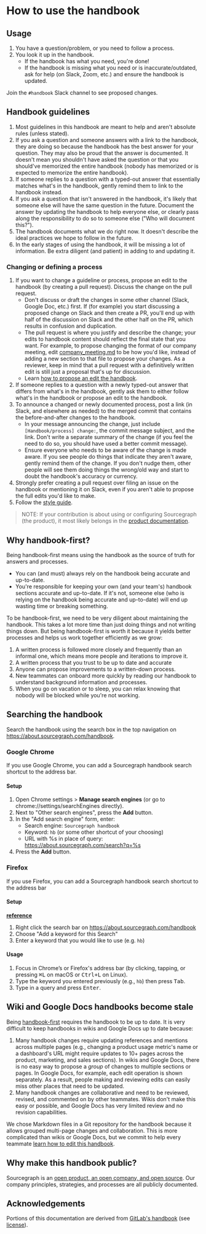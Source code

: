 # How to use the handbook

## Usage

1. You have a question/problem, or you need to follow a process.
1. You look it up in the handbook.
   - If the handbook has what you need, you're done!
   - If the handbook is missing what you need or is inaccurate/outdated, ask for help (on Slack, Zoom, etc.) and ensure the handbook is updated.

Join the `#handbook` Slack channel to see proposed changes.

## Handbook guidelines

1. Most guidelines in this handbook are meant to help and aren't absolute rules (unless stated).
1. If you ask a question and someone answers with a link to the handbook, they are doing so because the handbook has the best answer for your question. They may also be proud that the answer is documented. It doesn't mean you shouldn't have asked the question or that you should've memorized the entire handbook (nobody has memorized or is expected to memorize the entire handbook).
1. If someone replies to a question with a typed-out answer that essentially matches what's in the handbook, gently remind them to link to the handbook instead.
1. If you ask a question that isn't answered in the handbook, it's likely that someone else will have the same question in the future. Document the answer by updating the handbook to help everyone else, or clearly pass along the responsibility to do so to someone else ("Who will document this?").
1. The handbook documents what we do right now. It doesn't describe the ideal practices we hope to follow in the future.
1. In the early stages of using the handbook, it will be missing a lot of information. Be extra diligent (and patient) in adding to and updating it.

### Changing or defining a process

1. If you want to change a guideline or process, propose an edit to the handbook (by creating a pull request). Discuss the change on the pull request.
   - Don't discuss or draft the changes in some other channel (Slack, Google Doc, etc.) first. If (for example) you start discussing a proposed change on Slack and then create a PR, you'll end up with half of the discussion on Slack and the other half on the PR, which results in confusion and duplication.
   - The pull request is where you justify and describe the change; your edits to handbook content should reflect the final state that you want. For example, to propose changing the format of our company meeting, edit [company_meeting.md](communication/company_meeting.md) to be how you'd like, instead of adding a new section to that file to propose your changes. As a reviewer, keep in mind that a pull request with a definitively written edit is still just a proposal that's up for discussion.
   - Learn [how to propose an edit the handbook](editing.md).
1. If someone replies to a question with a newly typed-out answer that differs from what's in the handbook, gently ask them to either follow what's in the handbook or propose an edit to the handbook.
1. To announce a changed or newly documented process, post a link (in Slack, and elsewhere as needed) to the merged commit that contains the before-and-after changes to the handbook.
   - In your message announcing the change, just include `[Handbook/process] change:`, the commit message subject, and the link. Don't write a separate summary of the change (if you feel the need to do so, you should have used a better commit message).
   - Ensure everyone who needs to be aware of the change is made aware. If you see people do things that indicate they aren't aware, gently remind them of the change. If you don't nudge them, other people will see them doing things the wrong/old way and start to doubt the handbook's accuracy or currency.
1. Strongly prefer creating a pull request over filing an issue on the handbook or mentioning it on Slack, even if you aren't able to propose the full edits you'd like to make.
1. Follow the [style guide](communication/style_guide.md).

> NOTE: If your contribution is about using or configuring Sourcegraph (the product), it most likely belongs in the [product documentation](engineering/product_documentation.md).

## Why handbook-first?

Being handbook-first means using the handbook as the source of truth for answers and processes.

- You can (and must) always rely on the handbook being accurate and up-to-date.
- You're responsible for keeping your own (and your team's) handbook sections accurate and up-to-date. If it's not, someone else (who is relying on the handbook being accurate and up-to-date) will end up wasting time or breaking something.

To be handbook-first, we need to be very diligent about maintaining the handbook. This takes a lot more time than just doing things and not writing things down. But being handbook-first is worth it because it yields better processes and helps us work together efficiently as we grow:

1. A written process is followed more closely and frequently than an informal one, which means more people and iterations to improve it.
1. A written process that you trust to be up to date and accurate
1. Anyone can propose improvements to a written-down process.
1. New teammates can onboard more quickly by reading our handbook to understand background information and processes.
1. When you go on vacation or to sleep, you can relax knowing that nobody will be blocked while you're not working.

## Searching the handbook

Search the handbook using the search box in the top navigation on https://about.sourcegraph.com/handbook.

### Google Chrome

If you use Google Chrome, you can add a Sourcegraph handbook search shortcut to the address bar.

#### Setup

1. Open Chrome settings > **Manage search engines** (or go to chrome://settings/searchEngines directly).
1. Next to "Other search engines", press the **Add** button.
1. In the "Add search engine" form, enter:
   - Search engine: `Sourcegraph handbook`
   - Keyword: `hb` (or some other shortcut of your choosing)
   - URL with %s in place of query: https://about.sourcegraph.com/search?q=%s
1. Press the **Add** button.

### Firefox 

If you use Firefox, you can add a Sourcegraph handbook search shortcut to the address bar

#### Setup 
[__reference__](https://superuser.com/questions/7327/how-to-add-a-custom-search-engine-to-firefox/7336#7336)

1. Right click the search bar on https://about.sourcegraph.com/handbook 
2. Choose "Add a keyword for this Search"
3. Enter a keyword that you would like to use (e.g. `hb`)

#### Usage

1. Focus in Chrome’s or Firefox's address bar (by clicking, tapping, or pressing <kbd>⌘L</kbd> on macOS or <kbd>Ctrl+L</kbd> on Linux).
1. Type the keyword you entered previously (e.g., `hb`) then press <kbd>Tab</kbd>.
1. Type in a query and press <kbd>Enter</kbd>.

## Wiki and Google Docs handbooks become stale

Being [handbook-first](#why-handbook-first) requires the handbook to be up to date. It is very difficult to keep handbooks in wikis and Google Docs up to date because:

1. Many handbook changes require updating references and mentions across multiple pages (e.g., changing a product usage metric's name or a dashboard's URL might require updates to 10+ pages across the product, marketing, and sales sections). In wikis and Google Docs, there is no easy way to propose a *group* of changes to multiple sections or pages. In Google Docs, for example, each edit operation is shown separately. As a result, people making and reviewing edits can easily miss other places that need to be updated.
1. Many handbook changes are collaborative and need to be reviewed, revised, and commented on by other teammates. Wikis don't make this easy or possible, and Google Docs has very limited review and no revision capabilities.

We chose Markdown files in a Git repository for the handbook because it allows grouped multi-page changes and collaboration. This is more complicated than wikis or Google Docs, but we commit to help every teammate [learn how to edit this handbook](editing.md).

## Why make this handbook public?

Sourcegraph is an [open product, an open company, and open source](../company/open_source_open_company.md). Our company principles, strategies, and processes are all publicly documented.

## Acknowledgements

Portions of this documentation are derived from [GitLab's handbook](https://docs.gitlab.com) (see [license](https://gitlab.com/gitlab-com/www-gitlab-com/blob/master/LICENCE)).
